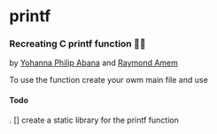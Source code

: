 # printf
### Recreating C printf function 👻😅

by [Yohanna Philip Abana](https://github.com/yohanna02) and [Raymond Amem](https://github.com/Raymondamem)

To use the function create your owm main file and use

#### Todo
. [] create a static library for the printf function
